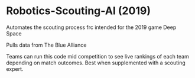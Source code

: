 # Robotics-Scouting-AI (2019)
Automates the scouting process frc 
intended for the 2019 game Deep Space

Pulls data from The Blue Alliance

Teams can run this code mid competition to see live rankings of each team depending on match outcomes. 
Best when supplemented with a scouting expert.
